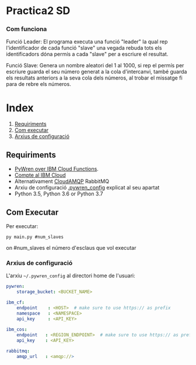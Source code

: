 Practica2 SD
==============================

### Com funciona
Funció Leader:
El programa executa una funció "leader" la qual rep l'identificador de cada funció "slave" una vegada rebuda tots els identificadors dóna permís a cada "slave" per a escriure el resultat.

Funció Slave:
Genera un nombre aleatori del 1 al 1000, si rep el permís per escriure guarda el seu número generat a la cola d'intercanvi, també guarda els resultats anteriors a la seva cola dels números, al trobar el missatge fi para de rebre els números.

# Index
1. [Requiriments](#requiriments)
2. [Com executar](#com-executar)
3. [Arxius de configuració](arxius-de-configuració)


## Requiriments
* [PyWren over IBM Cloud Functions](https://github.com/pywren/pywren-ibm-cloud).
* [Compte al IBM Cloud](https://www.ibm.com/cloud/)
* Alternativament [CloudAMQP](https://www.cloudamqp.com/) RabbitMQ
* Arxiu de configuració [.pywren_config](arxius-de-configuració) explicat al seu apartat
* Python 3.5, Python 3.6 or Python 3.7


## Com Executar

Per executar:

	py main.py #num_slaves

on #num_slaves el número d'esclaus que vol executar


### Arxius de configuració

L'arxiu `~/.pywren_config` al directori home de l'usuari:

```yaml
pywren: 
    storage_bucket: <BUCKET_NAME>

ibm_cf:
    endpoint    : <HOST>  # make sure to use https:// as prefix
    namespace   : <NAMESPACE>
    api_key     : <API_KEY>
   
ibm_cos:
    endpoint   : <REGION_ENDPOINT>  # make sure to use https:// as prefix
    api_key    : <API_KEY>

rabbitmq:
    amqp_url   : <amqp://>

```
